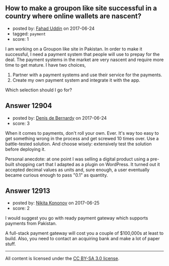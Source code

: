 ## How to make a groupon like site successful in a country where online wallets are nascent?

- posted by: [Fahad Uddin](https://stackexchange.com/users/160083/fahad-uddin) on 2017-06-24
- tagged: `payment`
- score: 1

I am working on a Groupon like site in Pakistan. In order to make it successful, I need a payment system that people will use to prepay for the deal. The payment systems in the market are very nascent and require more time to get mature. I have two choices,
1. Partner with a payment systems and use their service for the payments.
2. Create my own payment system and integrate it with the app.

Which selection should I go for?


## Answer 12904

- posted by: [Denis de Bernardy](https://stackexchange.com/users/182468/denis-de-bernardy) on 2017-06-24
- score: 3

When it comes to payments, don't roll your own. Ever. It's way too easy to get something wrong in the process and get screwed 10 times over. Use a battle-tested solution. And choose wisely: extensively test the solution before deploying it.

Personal anecdote: at one point I was selling a digital product using a pre-built shopping cart that I adapted as a plugin on WordPress. It turned out it accepted decimal values as units and, sure enough, a user eventually became curious enough to pass "0.1" as quantity.


## Answer 12913

- posted by: [Nikita Kononov](https://stackexchange.com/users/7861393/nikita-kononov) on 2017-06-25
- score: 2

I would suggest you go with ready payment gateway which supports payments from Pakistan. 

A full-stack payment gateway will cost you a couple of $100,000s at least to build. Also, you need to contact an acquiring bank and make a lot of paper stuff. 



---

All content is licensed under the [CC BY-SA 3.0 license](https://creativecommons.org/licenses/by-sa/3.0/).
